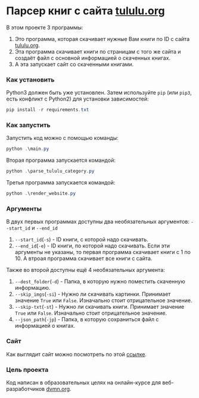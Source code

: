 # Парсер книг с сайта [tululu.org](tululu.org)

В этом проекте 3 программы:
1. Это программа, которая скачивает нужные Вам книги по ID с сайта [tululu.org](tululu.org).
2. Эта программа скачивает книги по страницам с того же сайта и создаёт файл с основной информацией о скаченных книгах.
3. А эта запускает сайт со скаченными книгами.

### Как установить

Python3 должен быть уже установлен. 
Затем используйте `pip` (или `pip3`, есть конфликт с Python2) для установки зависимостей:
```powershell
pip install -r requirements.txt
```

### Как запустить
Запустить код можно с помощью команды:
```powershell
python .\main.py
```
Вторая программа запускается командой:
```powershell
python .\parse_tululu_category.py
```
Третья программа запускается командой:
```powershell
python .\render_website.py
```

### Аргументы

В двух первых программах доступны два необязательных аргументов: `--start_id` и `--end_id`
1. `--start_id`(`-s`) - ID книги, с которой надо скачивать.
2. `--end_id`(`-e`) - ID книги, по которой надо скачивать.
Если эти аргументы не указаны, то первая программа скачивает книги с 1 по 10.
А втроая программа скачивает все книги с сайта.

Также во второй доступны ещё 4 необязательных аргумента:
1. `--dest_folder`(`-d`) - Папка, в которую нужно поместить скаченную информацию.
2. `--skip_imgs`(`-si`) - Нужно ли скачивать картинки. Принимает значение `True` или `False`. Изначально стоит отрицательное значение.
3. `--skip-txt`(`-st`) - Нужно ли скачивать книги. Принимает значение `True` или `False`. Изначально стоит отрицательное значение.
4. `--json_path`(`-jp`) - Папка, в которую сохраниться файл с информацией о книгах.


### Сайт

Как выглядит сайт можно посмотреть по этой [ссылке](https://slezkinis.github.io/Online-Library/pages/index_1.html).

### Цель проекта

Код написан в образовательных целях на онлайн-курсе для веб-разработчиков [dvmn.org](https://dvmn.org/).

